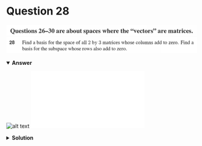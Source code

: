 # Question 28
![alt text](../ques-ref-26-30.png)
![alt text](q28.png)

<details open>
<summary><b>Answer</b></summary>

![alt text](a28.svg)
![alt text](a28.py)
</details>

<details>
<summary><b>Solution</b></summary>

![alt text](s28.png)
</details>
